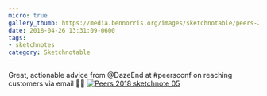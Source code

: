 ```yaml
---
micro: true
gallery_thumb: https://media.bennorris.org/images/sketchnotable/peers-2018/peers-2018-sketchnote-05.jpg
date: 2018-04-26 13:31:09-0600
tags:
- sketchnotes
category: Sketchnotable
---
```


Great, actionable advice from @DazeEnd at #peersconf on reaching customers via email ✍🏼 [![Peers 2018 sketchnote 05](https://media.bennorris.org/images/sketchnotable/peers-2018/peers-2018-sketchnote-05.jpg)](https://media.bennorris.org/images/sketchnotable/peers-2018/peers-2018-sketchnote-05.jpg)